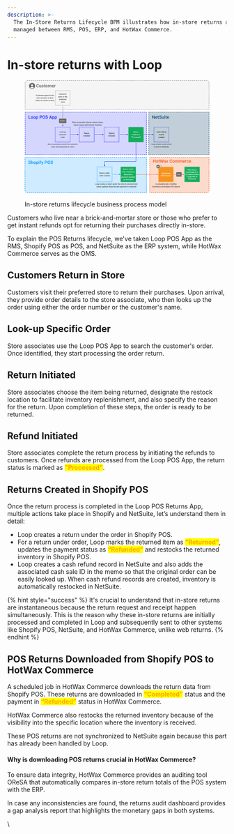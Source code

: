 ```yaml
---
description: >-
  The In-Store Returns Lifecycle BPM illustrates how in-store returns are
  managed between RMS, POS, ERP, and HotWax Commerce.
---
```


# In-store returns with Loop

<figure><img src="../../.gitbook/assets/POS returns bpm.png" alt=""><figcaption><p>In-store returns lifecycle business process model</p></figcaption></figure>

Customers who live near a brick-and-mortar store or those who prefer to get instant refunds opt for returning their purchases directly in-store.

To explain the POS Returns lifecycle, we've taken Loop POS App as the RMS, Shopify POS as POS, and NetSuite as the ERP system, while HotWax Commerce serves as the OMS.

## Customers Return in Store

Customers visit their preferred store to return their purchases. Upon arrival, they provide order details to the store associate, who then looks up the order using either the order number or the customer's name.

## Look-up Specific Order

Store associates use the Loop POS App to search the customer's order. Once identified, they start processing the order return.

## Return Initiated

Store associates choose the item being returned, designate the restock location to facilitate inventory replenishment, and also specify the reason for the return. Upon completion of these steps, the order is ready to be returned.

## Refund Initiated

Store associates complete the return process by initiating the refunds to customers. Once refunds are processed from the Loop POS App, the return status is marked as <mark style="color:orange;">**"Processed"**</mark>.

## Returns Created in Shopify POS

Once the return process is completed in the Loop POS Returns App, multiple actions take place in Shopify and NetSuite, let’s understand them in detail:

* Loop creates a return under the order in Shopify POS.
* For a return under order, Loop marks the returned item as <mark style="color:orange;">**“Returned”**</mark>, updates the payment status as <mark style="color:orange;">**“Refunded”**</mark> and restocks the returned inventory in Shopify POS.
* Loop creates a cash refund record in NetSuite and also adds the associated cash sale ID in the memo so that the original order can be easily looked up. When cash refund records are created, inventory is automatically restocked in NetSuite.

{% hint style="success" %}
It's crucial to understand that in-store returns are instantaneous because the return request and receipt happen simultaneously. This is the reason why these in-store returns are initially processed and completed in Loop and subsequently sent to other systems like Shopify POS, NetSuite, and HotWax Commerce, unlike web returns.
{% endhint %}

## POS Returns Downloaded from Shopify POS to HotWax Commerce

A scheduled job in HotWax Commerce downloads the return data from Shopify POS. These returns are downloaded in <mark style="color:orange;">**“Completed”**</mark> status and the payment in <mark style="color:orange;">**“Refunded”**</mark> status in HotWax Commerce.

HotWax Commerce also restocks the returned inventory because of the visibility into the specific location where the inventory is received.

These POS returns are not synchronized to NetSuite again because this part has already been handled by Loop.

#### Why is downloading POS returns crucial in HotWax Commerce? <a href="#why-is-downloading-returns-crucial-in-hotwax-commerce" id="why-is-downloading-returns-crucial-in-hotwax-commerce"></a>

To ensure data integrity, HotWax Commerce provides an auditing tool OReSA that automatically compares in-store return totals of the POS system with the ERP.

In case any inconsistencies are found, the returns audit dashboard provides a gap analysis report that highlights the monetary gaps in both systems.

\
